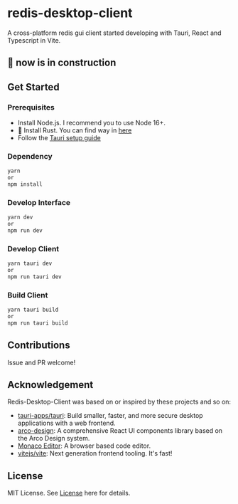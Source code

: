 # redis-desktop-client

A cross-platform redis gui client started developing with Tauri, React and Typescript in Vite.

## 🚧 now is in construction

## Get Started

### Prerequisites

- Install Node.js. I recommend you to use Node 16+.
- 🦀 Install Rust. You can find way in [here](https://www.rust-lang.org/tools/install)
- Follow the [Tauri setup guide](https://tauri.app/v1/guides/getting-started/prerequisites)

### Dependency

```bash
yarn
or
npm install
```

### Develop Interface

```bash
yarn dev
or
npm run dev
```

### Develop Client

```bash
yarn tauri dev
or
npm run tauri dev
```

### Build Client

```bash
yarn tauri build
or
npm run tauri build
```

## Contributions

Issue and PR welcome!

## Acknowledgement

Redis-Desktop-Client was based on or inspired by these projects and so on:

- [tauri-apps/tauri](https://github.com/tauri-apps/tauri): Build smaller, faster, and more secure desktop applications with a web frontend.
- [arco-design](https://github.com/arco-design): A comprehensive React UI components library based on the Arco Design system.
- [Monaco Editor](https://microsoft.github.io/monaco-editor/): A browser based code editor.
- [vitejs/vite](https://github.com/vitejs/vite): Next generation frontend tooling. It's fast!

## License

MIT License. See [License](https://github.com/kurisu994/redis-desktop-client/blob/main/LICENSE) here for details.
